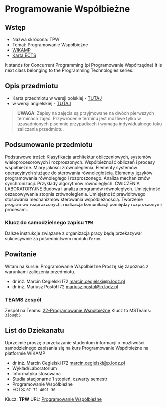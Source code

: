 # Programowanie Współbieżne

## Wstęp

- Nazwa skrócona: TPW
- Temat: Programowanie Współbieżne
- [WIKAMP][WIKAMP]
- [Karta ECTS][pwects]

It stands for Concurrent Programming (pl Programowanie Współrzędne)
It is next class belonging to the Programming Technologies series.

## Opis przedmiotu

- Karta przedmiotu w wersji polskiej - [TUTAJ][pwects]
- w wersji angielskiej - [TUTAJ](https:/a.b.c)

> **UWAGA**: Zapisy na zajęcia są przyjmowane na dwóch pierwszych terminach zajęć. Przywrócenie terminu jest możliwe tylko w uzasadnionych pisemnie przypadkach i wymaga indywidualnego toku zaliczania przedmiotu.

## Podsumowanie przedmiotu

Podstawowe treści: Klasyfikacja architektur obliczeniowych, systemów wieloprocesorowych i rozproszonych. Współbieżność obliczeń i procesy współbieżne. Miary jakości zrównoleglenia. Elementy systemów operacyjnych służące do sterowania równoległością. Elementy języków programowania równoległego i rozproszonego. Analiza mechanizmów synchronizacji. Przykłady algorytmów równoległych. ĆWICZENIA LABORATORYJNE Budowa i analiza programów równoległych. Umiejętność oszacowywania stopnia zrównoleglenia. Umiejętność prawidłowego stosowania mechanizmów sterowania współbieżnością. Tworzenie programów rozproszonych, realizacja komunikacji pomiędzy rozproszonymi procesami.

### Klucz do samodzielnego zapisu `TPW`

Dalsze instrukcje związane z organizacja pracy będę przekazywał sukcesywnie za pośrednictwem modułu `Forum`.

## Powitanie

Witam na kursie:
Programowanie Współbieżne
Proszę się zapoznać z warunkami zaliczenia przedmiotu.

- dr inż. Marcin Cegielski I72 <marcin.cegielski@p.lodz.pl>
- dr inż. Mariusz Postół I72 <mariusz.postol@p.lodz.pl>

### TEAMS zespół

Zespół na Teams: [22-Programowanie Współbieżne](https://teams.microsoft.com/l/team/19%3aPIyhePQOoNLc6_kNAcf4eZn12N5CfDMLVS6-p0Lt6nc1%40thread.tacv2/conversations?groupId=cb8f6094-ed72-4acb-a286-6886488a7b01&tenantId=67ea5955-9b5c-4693-a8f9-960f2a3b49bb)
Klucz to MSTeams: `3iouqb5`

## List do Dziekanatu

Uprzejmie proszę o przekazanie studentom informacji o możliwości samodzielnego zapisania się na kurs Programowanie Współbieżne na platformie WIKAMP

- dr inż. Marcin Cegielski I72 <marcin.cegielski@p.lodz.pl>
- Wykład/Laboratorium
- Informatyka stosowana
- Studia stacjonarne 1 stopień, czwarty semestr
- Programowanie Współbieżne
- ECTS: `07 72 4091 30`

Klucz: **TPW**
URL: [Programowanie Współbieżne][WIKAMP]

[WIKAMP]: https://ftims.edu.p.lodz.pl/course/view.php?id=2332
[pwects]: https://programy.p.lodz.pl/ectslabel-web/przedmiot_4.jsp?l=pl&idPrzedmiotu=179880&pkId=1654&s=4&j=0&w=informatyka%20stosowana&v=4
